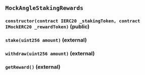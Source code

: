 ## `MockAngleStakingRewards`






### `constructor(contract IERC20 _stakingToken, contract IMockERC20 _rewardToken)` (public)





### `stake(uint256 amount)` (external)





### `withdraw(uint256 amount)` (external)





### `getReward()` (external)








